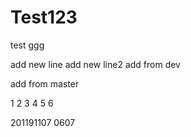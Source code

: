 # Test123
test
ggg

add new line
add new line2
add from dev

add from master

1
2
3
4
5
6


201191107 0607
